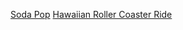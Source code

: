 
[Soda Pop](https://music.youtube.com/watch?v=hAyPTJFgFEs&si=uA757YniVz309QvH)
[Hawaiian Roller Coaster Ride](https://music.youtube.com/watch?v=3OM7oi79hd4&si=BgOy8sxem-CdW70_)

